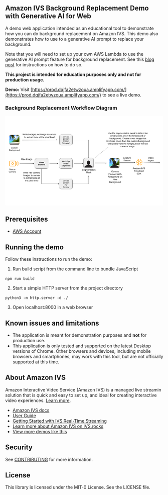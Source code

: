 ## Amazon IVS Background Replacement Demo with Generative AI for Web

A demo web application intended as an educational tool to demonstrate how you can do background replacement on Amazon IVS. This demo also demonstrates how to use to a generative AI prompt to replace your background.

Note that you will need to set up your own AWS Lambda to use the generative AI prompt feature for background replacement. See this [blog post](#) for instructions on how to do so.

**This project is intended for education purposes only and not for production usage.**

**Demo:** Visit [https://prod.dqjfa2etwzoua.amplifyapp.com/](https://prod.dqjfa2etwzoua.amplifyapp.com/) to see a live demo.

### Background Replacement Workflow Diagram

<img src="background-replacement-workflow-diagram.png" alt="A diagram showing how background replacement is done in this demo web application." />

## Prerequisites

- [AWS Account](https://docs.aws.amazon.com/ivs/latest/LowLatencyUserGuide/getting-started-create-account.html)

## Running the demo

Follow these instructions to run the demo:

1. Run build script from the command line to bundle JavaScript

```
npm run build
```

2. Start a simple HTTP server from the project directory

```
python3 -m http.server -d ./
```

3. Open localhost:8000 in a web browser

## Known issues and limitations

- The application is meant for demonstration purposes and **not** for production use.
- This application is only tested and supported on the latest Desktop versions of Chrome. Other browsers and devices, including mobile browsers and smartphones, may work with this tool, but are not officially supported at this time.

## About Amazon IVS

Amazon Interactive Video Service (Amazon IVS) is a managed live streamin solution that is quick and easy to set up, and ideal for creating interactive video experiences. [Learn more](https://aws.amazon.com/ivs/).

- [Amazon IVS docs](https://docs.aws.amazon.com/ivs/)
- [User Guide](https://docs.aws.amazon.com/ivs/latest/RealTimeUserGuide/what-is.html)
- [Getting Started with IVS Real-Time Streaming](https://docs.aws.amazon.com/ivs/latest/RealTimeUserGuide/getting-started.html)
- [Learn more about Amazon IVS on IVS.rocks](https://ivs.rocks/)
- [View more demos like this](https://ivs.rocks/examples)

## Security

See [CONTRIBUTING](CONTRIBUTING.md#security-issue-notifications) for more information.

## License

This library is licensed under the MIT-0 License. See the LICENSE file.
